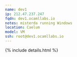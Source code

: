 ```yaml
---
name: dev1
ip: 212.47.237.247
fqdn: dev1.ocamllabs.io
notes: misterda running Windows 
location: Caelum
model: VM
ssh: root@dev1.ocamllabs.io
---
```

{% include details.html %} 

